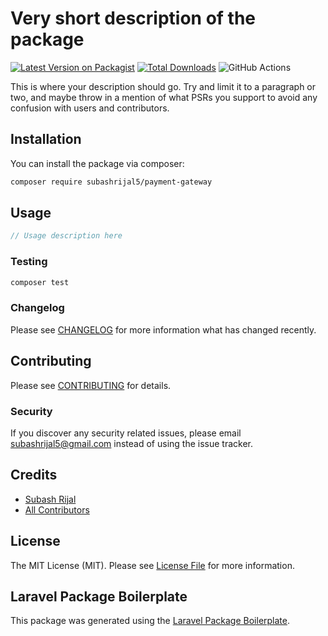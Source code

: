 # Very short description of the package

[![Latest Version on Packagist](https://img.shields.io/packagist/v/subash/payment.svg?style=flat-square)](https://packagist.org/packages/subash/payment)
[![Total Downloads](https://img.shields.io/packagist/dt/subash/payment.svg?style=flat-square)](https://packagist.org/packages/subash/payment)
![GitHub Actions](https://github.com/subash/payment/actions/workflows/main.yml/badge.svg)

This is where your description should go. Try and limit it to a paragraph or two, and maybe throw in a mention of what PSRs you support to avoid any confusion with users and contributors.

## Installation

You can install the package via composer:

```bash
composer require subashrijal5/payment-gateway
```

## Usage

```php
// Usage description here
```

### Testing

```bash
composer test
```

### Changelog

Please see [CHANGELOG](CHANGELOG.md) for more information what has changed recently.

## Contributing

Please see [CONTRIBUTING](CONTRIBUTING.md) for details.

### Security

If you discover any security related issues, please email subashrijal5@gmail.com instead of using the issue tracker.

## Credits

-   [Subash Rijal](https://github.com/subashrijal5)
-   [All Contributors](../../contributors)

## License

The MIT License (MIT). Please see [License File](LICENSE.md) for more information.

## Laravel Package Boilerplate

This package was generated using the [Laravel Package Boilerplate](https://laravelpackageboilerplate.com).
